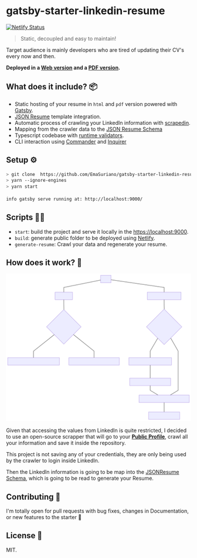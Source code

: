 # gatsby-starter-linkedin-resume

[![Netlify Status](https://api.netlify.com/api/v1/badges/3177feae-108a-4542-bbea-664f86862e10/deploy-status)](https://app.netlify.com/sites/gatsby-starter-linkedin-resume/deploys)

> Static, decoupled and easy to maintain!

Target audience is mainly developers who are tired of updating their CV's every now and then.

**Deployed in a [Web version][url] and a [PDF version][url-pdf].**

## What does it include? 📦

- Static hosting of your resume in `html` and `pdf` version powered with [Gatsby][gatbsy].
- [JSON Resume][json-resume] template integration.
- Automatic process of crawling your LinkedIn information with [scrapedin][scrapedin].
- Mapping from the crawler data to the [JSON Resume Schema][json-resume-schema]
- Typescript codebase with [runtime validators][typescript-json-validator].
- CLI interaction using [Commander][commander] and [Inquirer][inquirer]

## Setup ⚙️

```bash
> git clone  https://github.com/EmaSuriano/gatsby-starter-linkedin-resume.git
> yarn --ignore-engines
> yarn start

info gatsby serve running at: http://localhost:9000/
```

## Scripts 🏃‍♂️

- `start`: build the project and serve it locally in the [https://localhost:9000](https://localhost:9000).
- `build`: generate public folder to be deployed using [Netlify](http://netflify.com/).
- `generate-resume`: Crawl your data and regenerate your resume.

## How does it work? 🤔

![How it works](./docs/how-it-works.svg)

Given that accessing the values from LinkedIn is quite restricted, I decided to use an open-source scrapper that will go to your [**Public Profile**](https://www.linkedin.com/in/me), crawl all your information and save it inside the repository.

This project is not saving any of your credentials, they are only being used by the crawler to login inside LinkedIn.

Then the LinkedIn information is going to be map into the [JSONResume Schema](https://jsonresume.org/schema/), which is going to be read to generate your Resume.

## Contributing 🎉

I'm totally open for pull requests with bug fixes, changes in Documentation, or new features to the starter 🙌

## License 📝

MIT.

[url]: https://gatsby-starter-linkedin-resume.netlify.app/
[url-pdf]: https://gatsby-starter-linkedin-resume.netlify.app/pdf
[gatbsy]: https://www.gatsbyjs.org/
[json-resume]: https://jsonresume.org/
[json-resume-schema]: https://jsonresume.org/schema
[typescript-json-validator]: https://github.com/ForbesLindesay/typescript-json-validator
[inquirer]: https://github.com/SBoudrias/Inquirer.js/
[commander]: https://github.com/tj/commander.js/
[scrapedin]: https://github.com/linkedtales/scrapedin
